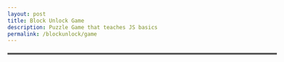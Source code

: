 ```yaml
---
layout: post
title: Block Unlock Game
description: Puzzle Game that teaches JS basics
permalink: /blockunlock/game
---
```


<script type="module" src="/assets/js/block-unlock/tile.js"></script>
<script type="module" src="/assets/js/block-unlock/grid-system.js"></script>

<script type="module">
import { Grid } from "/assets/js/block-unlock/grid-system.js";
import { Tile } from "/assets/js/block-unlock/tile.js";

// Create grid
const g = new Grid(5,5,0);
g.SetToGrid();

// Add animation system to grid
g.animateMovement = animateTileMovement;

// Add some tiles
g.addTile(new Tile([1,1],1));
g.addTile(new Tile([2,1],2)); // pusher
g.addTile(new Tile([3,1],9)); // immovable
g.addTile(new Tile([1,2],3));

// Render grid in HTML
const container = document.getElementById("grid-container");
const BASE_CELL_SIZE = 60;

container.style.setProperty("--grid-cols", g.Xsize);
container.style.setProperty("--grid-rows", g.Ysize);
container.style.setProperty("--cell-size", `${BASE_CELL_SIZE}px`);
container.style.gridTemplateColumns = `repeat(${g.Xsize}, 1fr)`;
container.style.gridTemplateRows = `repeat(${g.Ysize}, 1fr)`;

const cells = [];
for(let y=0;y<g.Ysize;y++){
    for(let x=0;x<g.Xsize;x++){
        const cell = document.createElement("div");
        cell.dataset.x = x;
        cell.dataset.y = y;
        
        // Set initial sprite if tile exists
        const key = `${x},${y}`;
        const tile = g.tileMap[key];
        if (tile && tile.sprite) {
            cell.style.backgroundImage = `url('${tile.sprite}')`;
            cell.style.backgroundSize = "cover";
            cell.style.backgroundPosition = "center";
            cell.style.backgroundRepeat = "no-repeat";
        }
        
        container.appendChild(cell);
        cells.push(cell);
    }
}

// Helper function to animate tile movement
function animateTileMovement(fromX, fromY, toX, toY, tile, callback) {
    const fromIndex = fromY * g.Xsize + fromX;
    const toIndex = toY * g.Xsize + toX;
    const fromCell = cells[fromIndex];
    const toCell = cells[toIndex];
    
    if (!fromCell || !toCell) {
        if (callback) callback();
        return;
    }
    
    // Calculate movement distance in pixels
    const cellSize = BASE_CELL_SIZE + 2; // including gap
    const deltaX = (toX - fromX) * cellSize;
    const deltaY = (toY - fromY) * cellSize;
    
    // Set up the moving cell
    fromCell.classList.add('tile-sliding');
    fromCell.style.transform = `translate(${deltaX}px, ${deltaY}px)`;
    fromCell.style.zIndex = '100';
    
    // Clear the destination cell temporarily
    toCell.style.backgroundImage = '';
    toCell.style.backgroundColor = '#333';
    
    // After animation completes, finalize the move
    setTimeout(() => {
        // Reset source cell
        fromCell.classList.remove('tile-sliding');
        fromCell.style.transform = 'translate(0, 0)';
        fromCell.style.zIndex = '';
        fromCell.style.backgroundImage = '';
        fromCell.style.backgroundColor = '#333';
        
        // Update destination cell
        if (tile && tile.sprite) {
            toCell.style.backgroundImage = `url('${tile.sprite}')`;
            toCell.style.backgroundSize = "cover";
            toCell.style.backgroundPosition = "center";
            toCell.style.backgroundRepeat = "no-repeat";
            toCell.style.backgroundColor = "";
        }
        
        if (callback) callback();
    }, 150);
}

// Update function - Now with smooth sliding animations
g.subscribe((x,y,value)=>{
    // This will be handled by the animation system now
    // We'll update the display after animations complete
    const index = y*g.Xsize+x;
    const cell = cells[index];
    const key = `${x},${y}`;
    const tile = g.tileMap[key];
    
    // Only update immediately if no animation is in progress
    if (!cell.classList.contains('tile-sliding')) {
        if (tile && tile.sprite) {
            cell.style.backgroundImage = `url('${tile.sprite}')`;
            cell.style.backgroundSize = "cover";
            cell.style.backgroundPosition = "center";
            cell.style.backgroundRepeat = "no-repeat";
            cell.style.backgroundColor = "";
        } else {
            cell.style.backgroundImage = "";
            cell.style.backgroundColor = "#333";
        }
    }
    
    // Update selection visual
    requestAnimationFrame(() => updateSelectionVisual());
});

// Helper function to update selection visual
function updateSelectionVisual() {
    document.querySelectorAll('#grid-container div').forEach(c => {
        c.classList.remove('selected', 'pusher-selected');
    });
    
    if (g.selectedTile) {
        const [sx, sy] = g.selectedTile.CordLocation;
        const selectedIndex = sy * g.Xsize + sx;
        if (cells[selectedIndex]) {
            if (g.selectedTile.isPusher()) {
                cells[selectedIndex].classList.add('pusher-selected');
            } else {
                cells[selectedIndex].classList.add('selected');
            }
        }
    }
}

// Click to select
container.addEventListener("click", e=>{
    const cell = e.target;
    const x = parseInt(cell.dataset.x);
    const y = parseInt(cell.dataset.y);
    
    if (!isNaN(x) && !isNaN(y)) {
        g.selectTile([x,y]);
        updateSelectionVisual();
    }
});

// Enhanced key handling
window.addEventListener("keydown", e=>{
    if (!g.selectedTile) return;
    
    // Regular arrow key movement (non-pusher blocks or when pusher is not in direction mode)
    const arrowKeyMap = {ArrowUp:"up",ArrowDown:"down",ArrowLeft:"left",ArrowRight:"right"};
    
    // WASD keys for pusher direction setting
    const wasdKeyMap = {
        'w': 'up', 'W': 'up',
        'a': 'left', 'A': 'left',
        's': 'down', 'S': 'down',
        'd': 'right', 'D': 'right'
    };
    
    if (g.selectedTile.isPusher()) {
        // Pusher block is selected
        if (wasdKeyMap[e.key]) {
            e.preventDefault();
            g.selectedTile.setPusherDirection(wasdKeyMap[e.key]);
            
        } else if (e.key === ' ') {
            e.preventDefault();
            g.selectedTile.startPushing(g);
            
        } else if (arrowKeyMap[e.key] && !g.selectedTile.pusherDirection) {
            // Allow regular movement if no pusher direction is set
            e.preventDefault();
            g.moveSelected(arrowKeyMap[e.key]);
            updateSelectionVisual();
        }
    } else {
        // Regular movement for non-pusher blocks
        if (arrowKeyMap[e.key]) {
            e.preventDefault();
            g.moveSelected(arrowKeyMap[e.key]);
            updateSelectionVisual();
        }
    }
});

// Optional: Add escape key to stop pusher and clear direction
window.addEventListener("keydown", e=>{
    if (e.key === 'Escape' && g.selectedTile && g.selectedTile.isPusher()) {
        g.selectedTile.stopPushing();
        console.log("Pusher stopped and direction cleared.");
    }
});
</script>

<div id="grid-container"></div>

<style>
#grid-container{
    display:grid;
    gap:2px;
    width:90vw;
    max-width:600px;
    margin:20px auto;
    background:#222;
    border:2px solid #555;
}

#grid-container div{
    background:#333;
    border:1px solid #888;
    aspect-ratio:1/1;
    background-size: cover;
    background-position: center;
    background-repeat: no-repeat;
    position: relative;
    transform: translate(0, 0);
    transition: transform 0.15s ease-out;
}

#grid-container div:hover{
    transform: scale(1.05);
    cursor: pointer;
}

#grid-container div.selected {
    border: 3px solid #ff0;
    box-shadow: 0 0 10px rgba(255, 255, 0, 0.5);
    transition: border 0.1s ease, box-shadow 0.1s ease, transform 0.15s ease-out;
}

#grid-container div.pusher-selected {
    border: 3px solid #f00;
    box-shadow: 0 0 10px rgba(255, 0, 0, 0.5);
    transition: border 0.1s ease, box-shadow 0.1s ease, transform 0.15s ease-out;
}

/* Animation classes for smooth sliding movement */
.tile-sliding {
    z-index: 100;
    transition: transform 0.15s ease-out;
}

.tile-moving {
    z-index: 10;
}

.tile-pushed {
    z-index: 5;
}
</style>